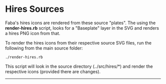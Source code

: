 Hires Sources
================

Faba's hires icons are rendered from these source "plates". The using the **render-hires.rb** script, looks for a "Baseplate" layer in the SVG and renders a hires PNG icon from that.

To render the hires icons from their respective source SVG files, run the following from the main source folder:

    ./render-hires.rb

This script will look in the source directory (../src/hires/*) and render the respective icons (provided there are changes).

-----------